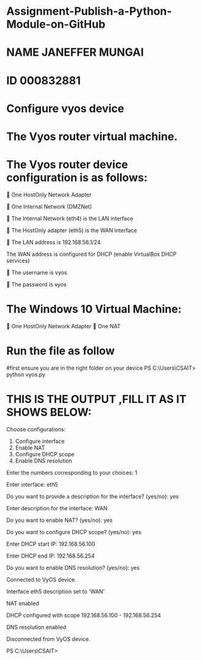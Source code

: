 # Assignment-Publish-a-Python-Module-on-GitHub
# NAME JANEFFER MUNGAI
# ID 000832881
# Configure vyos device
# The Vyos router virtual machine.
# The Vyos router device configuration is as follows:
 One HostOnly Network Adapter

 One Internal Network (DMZNet)

 The Internal Network (eth4) is the LAN interface

 The HostOnly adapter (eth5) is the WAN interface

 The LAN  address is 192.168.56.1/24

 The WAN address is configured for DHCP (enable VirtualBox DHCP services)

 The username is vyos

 The password is vyos

# The Windows 10 Virtual Machine:
 One HostOnly Network Adapter
 One NAT
# Run the file as follow
#first ensure you are in the right folder on your device
PS C:\Users\CSAIT> python vyos.py
# THIS IS THE OUTPUT ,FILL IT AS IT SHOWS BELOW:
Choose configurations:
1. Configure interface
2. Enable NAT
3. Configure DHCP scope
4. Enable DNS resolution

Enter the numbers  corresponding to your choices: 1

Enter interface: eth5

Do you want to provide a description for the interface? (yes/no): yes

Enter description for the interface: WAN

Do you want to enable NAT? (yes/no): yes

Do you want to configure DHCP scope? (yes/no): yes

Enter DHCP start IP: 192.168.56.100

Enter DHCP end IP: 192.168.56.254

Do you want to enable DNS resolution? (yes/no): yes

Connected to VyOS device.

Interface eth5 description set to 'WAN'

NAT enabled

DHCP configured with scope 192.168.56.100 - 192.168.56.254

DNS resolution enabled

Disconnected from VyOS device.

PS C:\Users\CSAIT>